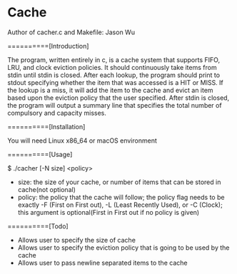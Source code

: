 # Cache
Author of cacher.c and Makefile: Jason Wu

==========[Introduction]

The program, written entirely in c, is a cache system that supports FIFO, LRU, and clock eviction policies. It should continuously take items from stdin until stdin is closed. After each lookup, the program should print to stdout specifying
whether the item that was accessed is a HIT or MISS. If the lookup is a miss, it will add the item to the cache and evict an item based upon the eviction policy that the user specified. After stdin is closed, the program will output a summary line that specifies the total number of compulsory and capacity misses.

==========[Installation]

You will need Linux x86_64 or macOS environment

==========[Usage]

$ ./cacher [-N size] \<policy\>

- size: the size of your cache, or number of items that can be stored in cache(not optional)
- policy: the policy that the cache will follow; the policy flag needs to be exactly -F (First on First out), -L (Least Recently Used), or -C (Clock); this argument is optional(First in First out if no policy is given)

==========[Todo]

- Allows user to specify the size of cache
- Allows user to specify the eviction policy that is going to be used by the cache
- Allows user to pass newline separated items to the cache
